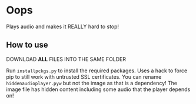 # Oops
Plays audio and makes it REALLY hard to stop!

## How to use
DOWNLOAD **ALL** FILES INTO THE SAME FOLDER

Run `installpckgs.py` to install the required packages. Uses a hack to force pip to still work with untrusted SSL certificates.
You can rename `hiddenaudioplayer.pyw` but not the image as that is a dependency!
The image file has hidden content including some audio that the player depends on!
